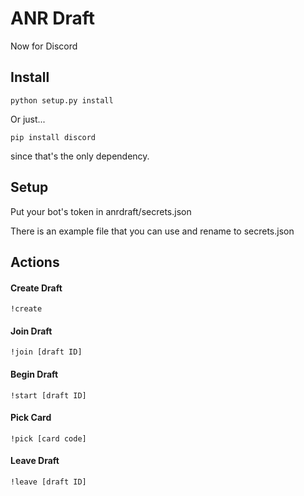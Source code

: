 # ANR Draft
Now for Discord

## Install

```python setup.py install```

Or just...

```pip install discord```

since that's the only dependency.

## Setup

Put your bot's token in anrdraft/secrets.json

There is an example file that you can use and rename to secrets.json

## Actions
#### Create Draft

```!create```

#### Join Draft

```!join [draft ID]```

#### Begin Draft

```!start [draft ID]```

#### Pick Card

```!pick [card code]```

#### Leave Draft

```!leave [draft ID]```


